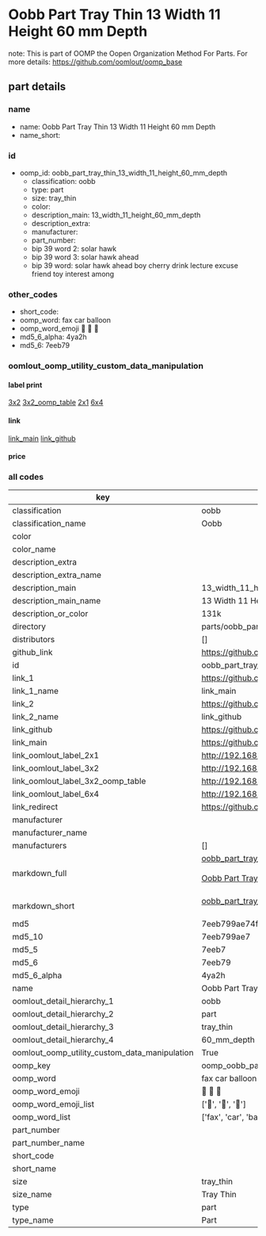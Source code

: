 # Oobb Part Tray Thin 13 Width 11 Height 60 mm Depth  

note: This is part of OOMP the Oopen Organization Method For Parts. For more details: https://github.com/oomlout/oomp_base

##  part details
  







### name
* name: Oobb Part Tray Thin 13 Width 11 Height 60 mm Depth
* name_short: 
### id
* oomp_id: oobb_part_tray_thin_13_width_11_height_60_mm_depth
  * classification: oobb
  * type: part
  * size: tray_thin
  * color: 
  * description_main: 13_width_11_height_60_mm_depth
  * description_extra: 
  * manufacturer: 
  * part_number: 
  * bip 39 word 2: solar hawk
  * bip 39 word 3: solar hawk ahead
  * bip 39 word: solar hawk ahead boy cherry drink lecture excuse friend toy interest among

### other_codes
* short_code: 
* oomp_word: fax car balloon
* oomp_word_emoji :fax: :car: :balloon:
* md5_6_alpha: 4ya2h
* md5_6: 7eeb79






### oomlout_oomp_utility_custom_data_manipulation
#### label print
[3x2](http://192.168.1.245:1112/?label=oomp%204ya2h)
[3x2_oomp_table](http://192.168.1.108:1112/?label=oomp%204ya2h)
[2x1](http://192.168.1.242:1112/?label=oomp%204ya2h)
[6x4](http://192.168.1.55:1112/?label=oomp%204ya2h)    

#### link

[link_main](https://github.com/oomlout/oomlout_oomp_version_1_messy/tree/main/parts/oobb_part_tray_thin_13_width_11_height_60_mm_depth) [link_github](https://github.com/oomlout/oomlout_oomp_version_1_messy/tree/main/parts/oobb_part_tray_thin_13_width_11_height_60_mm_depth)                             

#### price







### all codes 
| key | value |  
| --- | --- |  
| classification | oobb |  
| classification_name | Oobb |  
| color |  |  
| color_name |  |  
| description_extra |  |  
| description_extra_name |  |  
| description_main | 13_width_11_height_60_mm_depth |  
| description_main_name | 13 Width 11 Height 60 mm Depth |  
| description_or_color | 131k |  
| directory | parts/oobb_part_tray_thin_13_width_11_height_60_mm_depth |  
| distributors | [] |  
| github_link | https://github.com/oomlout/oomlout_oomp_part_src/tree/main/parts/oobb_part_tray_thin_13_width_11_height_60_mm_depth |  
| id | oobb_part_tray_thin_13_width_11_height_60_mm_depth |  
| link_1 | https://github.com/oomlout/oomlout_oomp_version_1_messy/tree/main/parts/oobb_part_tray_thin_13_width_11_height_60_mm_depth |  
| link_1_name | link_main |  
| link_2 | https://github.com/oomlout/oomlout_oomp_version_1_messy/tree/main/parts/oobb_part_tray_thin_13_width_11_height_60_mm_depth |  
| link_2_name | link_github |  
| link_github | https://github.com/oomlout/oomlout_oomp_version_1_messy/tree/main/parts/oobb_part_tray_thin_13_width_11_height_60_mm_depth |  
| link_main | https://github.com/oomlout/oomlout_oomp_version_1_messy/tree/main/parts/oobb_part_tray_thin_13_width_11_height_60_mm_depth |  
| link_oomlout_label_2x1 | http://192.168.1.242:1112/?label=oomp%204ya2h |  
| link_oomlout_label_3x2 | http://192.168.1.245:1112/?label=oomp%204ya2h |  
| link_oomlout_label_3x2_oomp_table | http://192.168.1.108:1112/?label=oomp%204ya2h |  
| link_oomlout_label_6x4 | http://192.168.1.55:1112/?label=oomp%204ya2h |  
| link_redirect | https://github.com/oomlout/oomlout_oomp_version_1_messy/tree/main/parts/oobb_part_tray_thin_13_width_11_height_60_mm_depth |  
| manufacturer |  |  
| manufacturer_name |  |  
| manufacturers | [] |  
| markdown_full | [oobb_part_tray_thin_13_width_11_height_60_mm_depth](none)<br>[](none)<br>[Oobb Part Tray Thin 13 Width 11 Height 60 Mm Depth](none)<br><br> |  
| markdown_short | [oobb_part_tray_thin_13_width_11_height_60_mm_depth](none)<br><br> |  
| md5 | 7eeb799ae74f0fe10c13b1aa0a5a7673 |  
| md5_10 | 7eeb799ae7 |  
| md5_5 | 7eeb7 |  
| md5_6 | 7eeb79 |  
| md5_6_alpha | 4ya2h |  
| name | Oobb Part Tray Thin 13 Width 11 Height 60 mm Depth |  
| oomlout_detail_hierarchy_1 | oobb |  
| oomlout_detail_hierarchy_2 | part |  
| oomlout_detail_hierarchy_3 | tray_thin |  
| oomlout_detail_hierarchy_4 | 60_mm_depth |  
| oomlout_oomp_utility_custom_data_manipulation | True |  
| oomp_key | oomp_oobb_part_tray_thin_13_width_11_height_60_mm_depth |  
| oomp_word | fax car balloon |  
| oomp_word_emoji | :fax: :car: :balloon: |  
| oomp_word_emoji_list | [':fax:', ':car:', ':balloon:'] |  
| oomp_word_list | ['fax', 'car', 'balloon'] |  
| part_number |  |  
| part_number_name |  |  
| short_code |  |  
| short_name |  |  
| size | tray_thin |  
| size_name | Tray Thin |  
| type | part |  
| type_name | Part |  

